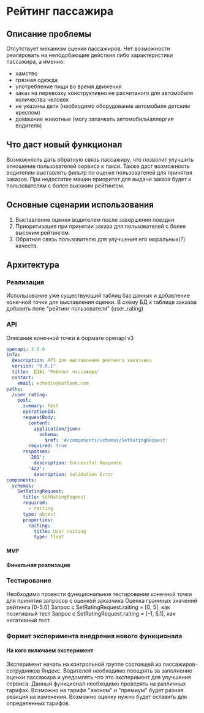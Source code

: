 # Рейтинг пассажира
## Описание проблемы
Отсутствует механизм оценки пассажиров. Нет возможности реагировать на 
неподобающие действия либо характеристики пассажира, а именно:
- хамство
- грязная одежда
- употребление пищи во время движения
- заказ на перевозку конструктивно не расчитаного для автомобиля количества человек
- не указаны дети (необходимо оборудование автомобиля детским креслом)
- домашние животные (могу запачкать автомобиль\аллергия водителя)

## Что даст новый функционал
Возможность дать обратную связь пассажиру, что позволит улучшить отношение пользователей
сервиса к такси. 
Также даст возможность водителям выставлять фильтр по оценке пользователей для принятия заказов.
При недостатке машин приоритет для выдачи заказа будет к пользователям с более высоким рейтингом.

## Основные сценарии использования
1. Выставление оценки водителем после завершения поездки.
2. Приоритизация при принятии заказа для пользователей с более высоким рейтингом.
3. Обратная связь пользователю для улучшения его моральных(?) качеств.

## Архитектура
### Реализация
Использование уже существующий таблиц баз данных и добавление конечной точки для выставления оценки.
В схему БД к таблице заказов добавить поле "рейтинг пользователя" (user_rating)
### API
Описание конечной точки в формате openapi v3
```yaml
openapi: 3.0.0
info:
  description: API для выставления рейтинга заказчика
  version: "0.0.1"
  title:  ДЗ№1 "Рейтинг пассажира"
  contact:
    email: echodiv@outlook.com
paths:
  /user_rating:
    post:
      summary: Post
      operationId: 
      requestBody:
        content:
          application/json:
            schema:
              $ref: '#/components/schemas/SetRatingRequest'
        required: true
      responses:
        '201':
          description: Successful Response
        '422':
          description: Validation Error
components:
  schemas:
    SetRatingRequest:
      title: SetRatingRequest
      required:
        - raiting
      type: object
      properties:
        raiting:
          title: User raiting
          type: float
```
#### MVP
#### Финальная реализация
### Тестирование
Необходимо провести функциональное тестирование конечной точки для принятия запросов 
с оценкой заказчика
Оценка граниных значений рейтинга [0-5.0]
Запрос с SetRatingRequest.raiting = [0, 5], как позитивный тест
Запрос с SetRatingRequest.raiting = [-1, 5.1], как негативный тест

### Формат эксперимента внедрения нового функционала
#### На кого включаем эксперимент
Эксперимент начать на контрольной группе состоящей из пассажиров-сотрудников Яндекс.
Водителей необходимо поощрять за заполнение оценки пассажира и уведомлять что это 
эксперимент для улучшения сервиса. 
Данный функционал необходимо проверять на различных тарифах. Возможно на тарифе "эконом" и
"премиум" будет разная реакция на изменения. Возможно оценку нужно будет оставить для определенных тарифов. 

